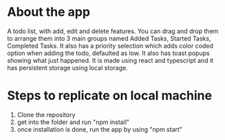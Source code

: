 # About the app
A todo list, with add, edit and delete features. You can drag and drop them to arrange them into 3 main groups named Added Tasks, Started Tasks, Completed Tasks. It also has a priority selection which adds color coded option when adding the todo, defaulted as low. It also has toast popups showing what just happened. It is made using react and typescript and it has persistent storage using local storage.

# Steps to replicate on local machine
1. Clone the repository
2. get into the folder and run "npm install"
3. once installation is done, run the app by using "npm start"

